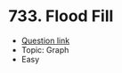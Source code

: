 # 733. Flood Fill

- [Question link](https://leetcode.com/problems/flood-fill)
- Topic: Graph
- Easy

